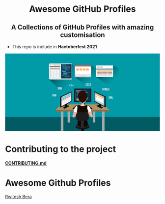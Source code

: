 <h1 align="center">Awesome GitHub Profiles </h1>
<h2 align="center">A Collections of GitHub Profiles with amazing customisation</h2>

- This repo is include in **Hactoberfest 2021**

<p align="center">
  <img src="./images/header.png" alt="Header Image"/>
</p>

# Contributing to the project
#### [CONTRIBUTING.md](CONTRIBUTING.md)

# Awesome Github Profiles
[Rwitesh Bera](https://github.com/rwiteshbera)